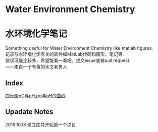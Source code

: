 # Water Environment Chemistry
# 水环境化学笔记

Something useful for Water Environment Chemistry like matlab figures.  
记录与水环境化学有关的软件如MatLab代码和图形，笔记等.  
错误可能比较多，希望能看一看吧。提交issue或者pull request.  
——来自一个有毒的水文老男人  

## Index  
[四元酸pC与pH,pα与pH的曲线](https://github.com/IchinoseHimeki/Water-Environment-Chemistry/tree/master/H4P2O7)  
## Upadate Notes  
2018.10.18 建立库并开始第一个项目  
